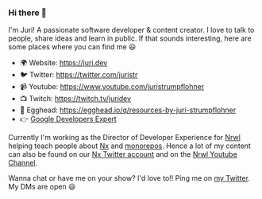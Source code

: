 ### Hi there 👋

I'm Juri! A passionate software developer & content creator. I love to talk to people, share ideas and learn in public. If that sounds interesting, here are some places where you can find me 😃

- 🌍 Website: https://juri.dev
- 🐦 Twitter: https://twitter.com/juristr
- 📹 Youtube: https://www.youtube.com/juristrumpflohner
- 📺 Twitch: https://twitch.tv/juridev
- 🥚 Egghead: https://egghead.io/q/resources-by-juri-strumpflohner
- 👉 [Google Developers Expert](https://developers.google.com/community/experts/directory/profile/profile-juri-strumpflohner)

Currently I'm working as the Director of Developer Experience for [Nrwl](https://github.com/nrwl) helping teach people about [Nx](https://nx.dev) and [monorepos](https://monorepo.tools). Hence a lot of my content can also be found on our [Nx Twitter account](https://twitter.com/nxdevtools) and on the [Nrwl Youtube Channel](https://www.youtube.com/nrwl_io).

Wanna chat or have me on your show? I'd love to!! Ping me on [my Twitter](https://twitter.com/juristr). My DMs are open 😃
